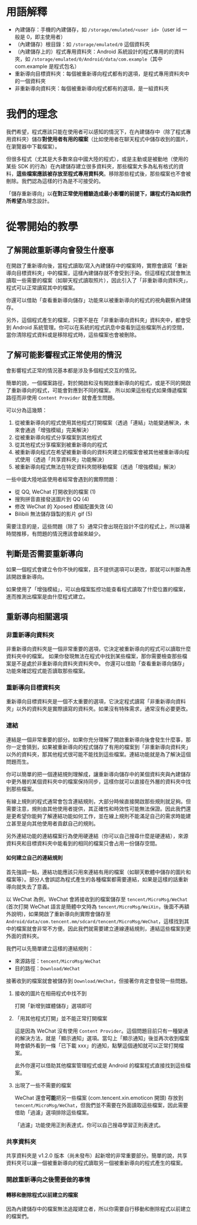 # 用語解釋

* 內建儲存：手機的內建儲存，如 `/storage/emulated/<user id>`（user id 一般是 0，即主使用者）
* （內建儲存）根目錄：如 `/storage/emulated/0` 這個資料夾
* （內建儲存上的）程式專用資料夾：Android 系統設計的程式專用的的資料夾，如 `/storage/emulated/0/Android/data/com.example`（其中 com.example 是程式包名）
* 重新導向目標資料夾：每個被重新導向程式都有的選項，是程式專用資料夾中的一個資料夾
* 非重新導向資料夾：每個被重新導向程式都有的選項，是一組資料夾

# 我們的理念

我們希望，程式應該只能在使用者可以感知的情況下，在內建儲存中（除了程式專用資料夾）儲存**對使用者有用的檔案**（比如使用者在聊天程式中儲存收到的圖片，在瀏覽器中下載檔案）。

但很多程式（尤其是大多數來自中國大陸的程式），或是主動或是被動地（使用的某些 SDK 的行為）在內建儲存建立很多資料夾，那些檔案大多為私有格式的資料，**這些檔案應該被存放至程式專用資料夾**。移除那些程式後，那些檔案也不會被刪除。我們認為這樣的行為是不可接受的。

「儲存重新導向」以**在對正常使用體驗造成最小影響的前提下，讓程式行為如我們所希望**為理念設計。

# 從零開始的教學

## 了解開啟重新導向會發生什麼事

在開啟了重新導向後，當程式讀取/寫入內建儲存中的檔案時，實際會讀寫「重新導向目標資料夾」中的檔案，這樣內建儲存就不會受到汙染。但這樣程式就會無法讀取一些需要的檔案（如聊天程式讀取照片），因此引入了「非重新導向資料夾」，程式可以正常讀寫其中的檔案。

你還可以借助「查看重新導向儲存」功能來以被重新導向的程式的視角觀察內建儲存。

另外，這個程式產生的檔案，只要不是在「非重新導向資料夾」資料夾中，都會受到 Android 系統管理。你可以在系統的程式訊息中查看到這些檔案所占的空間，當你清除程式資料或是移除程式時，這些檔案也會被刪除。

## 了解可能影響程式正常使用的情況

會影響程式正常的情況基本都是涉及多個程式交互的情況。

簡單的說，一個檔案路徑，對於開啟和沒有開啟重新導向的程式，或是不同的開啟了重新導向的程式，可能會對應到不同的檔案。
所以如果這些程式如果傳遞檔案路徑而非使用 `Content Provider` 就會產生問題。

可以分為這幾類：

1. 從被重新導向的程式使用其他程式打開檔案（透過「連結」功能變通解決，未來會通過「增強模組」完美解決）
2. 從被重新導向程式分享檔案到其他程式
3. 從其他程式分享檔案到被重新導向的程式
4. 被重新導向程式在希望被重新導向的資料夾建立的檔案會被其他被重新導向程式使用（透過「共享資料夾」功能解決）
5. 被重新導向程式無法在特定資料夾間移動檔案（透過「增強模組」解決）

一些中國大陸地區使用者經常會遇到的實際問題：

* 從 QQ, WeChat 打開收到的檔案 (1)
* 搜狗拼音直接發送圖片到 QQ (4)
* 修改 WeChat 的 Xposed 模組配置失效 (4)
* Bilibili 無法儲存錄製的影片 gif (5)

需要注意的是，這些問題（除了 5）通常只會出現在設計不佳的程式上，所以隨著時間推移，有問題的情況應該會越來越少。

## 判斷是否需要重新導向

如果一個程式會建立令你不快的檔案，且不提供選項可以更改，那就可以判斷為應該開啟重新導向。

如果使用了「增強模組」，可以由檔案監控功能查看程式讀取了什麼位置的檔案，進而推測出檔案是由什麼程式建立。

## 重新導向相關選項

### 非重新導向資料夾

非重新導向資料夾是一個非常重要的選項，它決定被重新導向的程式可以讀取什麼資料夾中的檔案。
如果你發現無法在程式中找到某些檔案，那你需要檢查那些檔案是不是處於非重新導向資料夾資料夾中。
你還可以借助「查看重新導向儲存」功能來確認程式能否讀取那些檔案。

### 重新導向目標資料夾

重新導向目標資料夾是一個不太重要的選項，它決定程式讀寫「非重新導向資料夾」以外的資料夾是實際讀寫的資料夾。如果沒有特殊需求，通常沒有必要更改。

### 連結

連結是一個非常重要的部分。如果你充分理解了開啟重新導向後會發生什麼事，那你一定會猜到，如果被重新導向的程式儲存了有用的檔案到「非重新導向資料夾」以外的資料夾，那其他程式很可能不能找到這些檔案。連結功能就是為了解決這個問題而生。

你可以簡單的把一個連結規則理解成，讓重新導向儲存中的某個資料夾與內建儲存中更外層的某個資料夾中的檔案保持同步，這樣你就可以直接在外層的資料夾中找到那些檔案。

有線上規則的程式通常會包含連結規則，大部分時候直接開啟那些規則就足夠。但需要注意，規則由其他使用者提供，其正確性和時效性可能無法保證。因此我們還是更希望你能夠了解連結功能如何工作，並在線上規則不能滿足自己的需求時能建立甚至是向其他使用者貢獻自己的規則。

另外連結功能的連結檔案行為使用硬連結（你可以自己搜尋什麼是硬連結），來源資料夾和目標資料夾中能看到的相同的檔案只會占用一份儲存空間。

#### 如何建立自己的連結規則

首先強調一點，連結功能應該只用來連結有用的檔案（如聊天軟體中儲存的圖片和檔案等）。部分人會誤認為程式產生的各種檔案都需要連結，如果是這樣的話重新導向就失去了意義。

以 WeChat 為例，WeChat 會將接收到的檔案儲存至 `tencent/MicroMsg/WeChat` (首次打開 WeChat 語言是簡體中文時為 `tencent/MicroMsg/WeiXin`，後面不再額外說明)，如果開啟了重新導向則實際會儲存至 `Android/data/com.tencent.mm/sdcard/tencent/MicroMsg/WeChat`，這樣找到其中的檔案就會非常不方便。因此我們就需要建立連線連結規則，連結這些檔案到更外面的資料夾。

我們可以先簡單建立這樣的連結規則：

* 來源路徑：`tencent/MicroMsg/WeChat`
* 目的路徑：`Download/WeChat`

接著收到的檔案就會被儲存到 `Download/WeChat`，但接著你肯定會發現一些問題。

1. 接收的圖片在相冊程式中找不到

   打開「新增到媒體儲存」選項即可

2. 「用其他程式打開」並不能正常打開檔案
  
   這是因為 WeChat 沒有使用 `Content Provider`。這個問題目前只有一種變通的解決方法，就是「顯示通知」選項。當勾上「顯示通知」後並再次收到檔案時會額外看到一條「已下載 xxx」的通知，點擊這個通知就可以正常打開檔案。
   
   此外你還可以借助其他檔案管理程式或是 Android 的檔案程式直接找到這些檔案。

3. 出現了一些不需要的檔案

   WeChat 還會**可能**把另一些檔案 (com.tencent.xin.emoticon 開頭) 存放到 `tencent/MicroMsg/WeChat`，但我們並不需要在外面讀取這些檔案，因此需要借助「過濾」選項排除這些檔案。

   「過濾」功能使用正則表達式，你可以自己搜尋學習正則表達式。

### 共享資料夾

共享資料夾是 v1.2.0 版本（尚未發布）起新增的非常重要部分。簡單的說，共享資料夾可以讓一個被重新導向的程式讀取另一個被重新導向的程式產生的檔案。

### 開啟重新導向之後需要做的事情

#### 轉移和刪除程式以前建立的檔案

因為內建儲存中的檔案無法追蹤建立者，所以你需要自行移動和刪除程式以前建立的檔案們。

